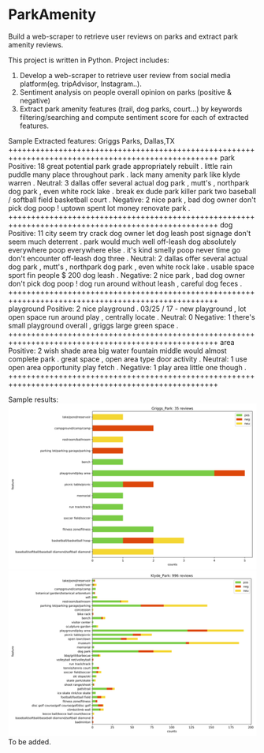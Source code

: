 # ParkAmenity
Build a web-scraper to retrieve user reviews on parks and extract park amenity reviews.  

This project is written in Python. 
Project includes:
1) Develop a web-scraper to retrieve user review from social media platform(eg. tripAdvisor, Instagram..).
2) Sentiment analysis on people overall opinion on parks (positive & negative)
3) Extract park amenity features (trail, dog parks, court...) by keywords filtering/searching and compute sentiment score for each of extracted features. 

Sample Extracted features:
Griggs Parks, Dallas,TX
++++++++++++++++++++++++++++++++++++++++++++++++++++++++++++++++++++++++++++++++++++++++++++++++++++
park
Positive: 18
          great potential park grade appropriately rebuilt .
          little rain puddle many place throughout park .
          lack many amenity park like klyde warren .
Neutral: 3
          dallas offer several actual dog park , mutt's , northpark dog park , even white rock lake .
          break ex dude park killer
          park two baseball / softball field basketball court .
Negative: 2
          nice park , bad dog owner don't pick dog poop !
          uptown spent lot money renovate park .
++++++++++++++++++++++++++++++++++++++++++++++++++++++++++++++++++++++++++++++++++++++++++++++++++++
dog
Positive: 11
          city seem try crack dog owner let dog leash post signage don't seem much deterrent .
          park would much well off-leash dog absolutely everywhere poop everywhere else .
          it's kind smelly poop never time go don't encounter off-leash dog three .
Neutral: 2
          dallas offer several actual dog park , mutt's , northpark dog park , even white rock lake .
          usable space sport fin people $ 200 dog leash .
Negative: 2
          nice park , bad dog owner don't pick dog poop !
          dog run around without leash , careful dog feces .
++++++++++++++++++++++++++++++++++++++++++++++++++++++++++++++++++++++++++++++++++++++++++++++++++++
playground
Positive: 2
          nice playground .
          03/25 / 17 - new playground , lot open space run around play , centrally locate .
Neutral: 0
Negative: 1
          there's small playground overall , griggs large green space .
++++++++++++++++++++++++++++++++++++++++++++++++++++++++++++++++++++++++++++++++++++++++++++++++++++
area
Positive: 2
          wish shade area big water fountain middle would almost complete park .
          great space , open area type door activity .
Neutral: 1
          use open area opportunity play fetch .
Negative: 1
          play area little one though .
++++++++++++++++++++++++++++++++++++++++++++++++++++++++++++++++++++++++++++++++++++++++++++++++++++

Sample results:
![Griggs_Park](Griggs_Park.png)
![Klyde_Park](Klyde_Park.png)
To be added.
